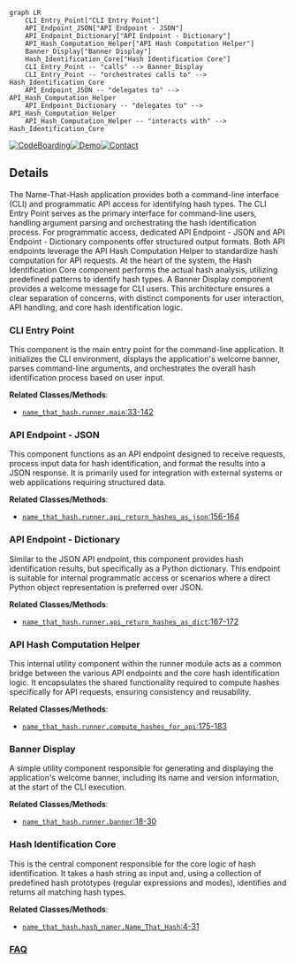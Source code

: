 ```mermaid
graph LR
    CLI_Entry_Point["CLI Entry Point"]
    API_Endpoint_JSON["API Endpoint - JSON"]
    API_Endpoint_Dictionary["API Endpoint - Dictionary"]
    API_Hash_Computation_Helper["API Hash Computation Helper"]
    Banner_Display["Banner Display"]
    Hash_Identification_Core["Hash Identification Core"]
    CLI_Entry_Point -- "calls" --> Banner_Display
    CLI_Entry_Point -- "orchestrates calls to" --> Hash_Identification_Core
    API_Endpoint_JSON -- "delegates to" --> API_Hash_Computation_Helper
    API_Endpoint_Dictionary -- "delegates to" --> API_Hash_Computation_Helper
    API_Hash_Computation_Helper -- "interacts with" --> Hash_Identification_Core
```

[![CodeBoarding](https://img.shields.io/badge/Generated%20by-CodeBoarding-9cf?style=flat-square)](https://github.com/CodeBoarding/GeneratedOnBoardings)[![Demo](https://img.shields.io/badge/Try%20our-Demo-blue?style=flat-square)](https://www.codeboarding.org/demo)[![Contact](https://img.shields.io/badge/Contact%20us%20-%20contact@codeboarding.org-lightgrey?style=flat-square)](mailto:contact@codeboarding.org)

## Details

The Name-That-Hash application provides both a command-line interface (CLI) and programmatic API access for identifying hash types. The CLI Entry Point serves as the primary interface for command-line users, handling argument parsing and orchestrating the hash identification process. For programmatic access, dedicated API Endpoint - JSON and API Endpoint - Dictionary components offer structured output formats. Both API endpoints leverage the API Hash Computation Helper to standardize hash computation for API requests. At the heart of the system, the Hash Identification Core component performs the actual hash analysis, utilizing predefined patterns to identify hash types. A Banner Display component provides a welcome message for CLI users. This architecture ensures a clear separation of concerns, with distinct components for user interaction, API handling, and core hash identification logic.

### CLI Entry Point
This component is the main entry point for the command-line application. It initializes the CLI environment, displays the application's welcome banner, parses command-line arguments, and orchestrates the overall hash identification process based on user input.


**Related Classes/Methods**:

- <a href="https://github.com/bee-san/Name-That-Hash/blob/main/name_that_hash/runner.py#L33-L142" target="_blank" rel="noopener noreferrer">`name_that_hash.runner.main`:33-142</a>


### API Endpoint - JSON
This component functions as an API endpoint designed to receive requests, process input data for hash identification, and format the results into a JSON response. It is primarily used for integration with external systems or web applications requiring structured data.


**Related Classes/Methods**:

- <a href="https://github.com/bee-san/Name-That-Hash/blob/main/name_that_hash/runner.py#L156-L164" target="_blank" rel="noopener noreferrer">`name_that_hash.runner.api_return_hashes_as_json`:156-164</a>


### API Endpoint - Dictionary
Similar to the JSON API endpoint, this component provides hash identification results, but specifically as a Python dictionary. This endpoint is suitable for internal programmatic access or scenarios where a direct Python object representation is preferred over JSON.


**Related Classes/Methods**:

- <a href="https://github.com/bee-san/Name-That-Hash/blob/main/name_that_hash/runner.py#L167-L172" target="_blank" rel="noopener noreferrer">`name_that_hash.runner.api_return_hashes_as_dict`:167-172</a>


### API Hash Computation Helper
This internal utility component within the runner module acts as a common bridge between the various API endpoints and the core hash identification logic. It encapsulates the shared functionality required to compute hashes specifically for API requests, ensuring consistency and reusability.


**Related Classes/Methods**:

- <a href="https://github.com/bee-san/Name-That-Hash/blob/main/name_that_hash/runner.py#L175-L183" target="_blank" rel="noopener noreferrer">`name_that_hash.runner.compute_hashes_for_api`:175-183</a>


### Banner Display
A simple utility component responsible for generating and displaying the application's welcome banner, including its name and version information, at the start of the CLI execution.


**Related Classes/Methods**:

- <a href="https://github.com/bee-san/Name-That-Hash/blob/main/name_that_hash/runner.py#L18-L30" target="_blank" rel="noopener noreferrer">`name_that_hash.runner.banner`:18-30</a>


### Hash Identification Core
This is the central component responsible for the core logic of hash identification. It takes a hash string as input and, using a collection of predefined hash prototypes (regular expressions and modes), identifies and returns all matching hash types.


**Related Classes/Methods**:

- <a href="https://github.com/bee-san/Name-That-Hash/blob/main/name_that_hash/hash_namer.py#L4-L31" target="_blank" rel="noopener noreferrer">`name_that_hash.hash_namer.Name_That_Hash`:4-31</a>




### [FAQ](https://github.com/CodeBoarding/GeneratedOnBoardings/tree/main?tab=readme-ov-file#faq)